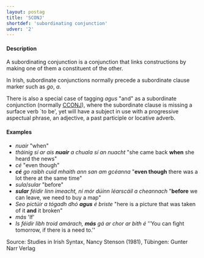 ```yaml
---
layout: postag
title: 'SCONJ'
shortdef: 'subordinating conjunction'
udver: '2'
---
```


#### Description

A subordinating conjunction is a conjunction that links constructions by making one of them a constituent of the other.

In Irish, subordinate conjunctions normally precede a subordinate clause marker such as _go_, _a_. 

There is also a special case of tagging _agus_ "and" as a subordinate conjunction (normally [CCONJ]()), where the subordinate clause is missing a surface verb `to be', yet will have a subject in use with a progressive aspectual phrase, an adjective, a past participle  or locative adverb.


#### Examples

* _nuair_ "when"
* _tháinig sí ar ais <b>nuair</b> a chuala sí an nuacht_ "she came back <b>when</b> she heard the news"
* _cé_ "even though"
* _<b>cé</b> go raibh cuid mhaith ann san am gcéanna_ "<b>even though</b> there was a lot there at the same time"
* _sula_/_sular_ "before"
* _<b>sular</b> féidir linn imeacht, ní mór dúinn léarscáil a cheannach_ "<b>before</b> we can leave, we need to buy a map"
* _Seo pictúir a tógadh dhó <b>agus</b> é briste_ "here is a picture that was taken of it <b>and</b> it broken"
* _más_ 'If'
* _Is féidir libh troid amárach, <b>más</b> gá ar chor ar bith é_ ''You can fight tomorrow, if there is a need to.''


Source: Studies in Irish Syntax, Nancy Stenson (1981), Tübingen: Gunter Narr Verlag
<!-- Interlanguage links updated Út 9. května 2023, 20:03:28 CEST -->
